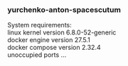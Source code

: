 ### yurchenko-anton-spacescutum

System requirements:  
linux kernel version 6.8.0-52-generic  
docker engine version 27.5.1  
docker compose version 2.32.4  
unoccupied ports ...  